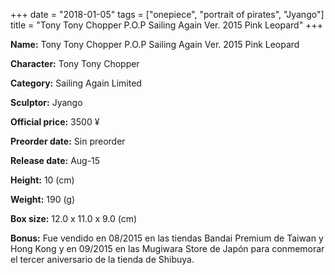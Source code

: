 +++
date = "2018-01-05"
tags = ["onepiece", "portrait of pirates", "Jyango"]
title = "Tony Tony Chopper P.O.P Sailing Again Ver. 2015 Pink Leopard"
+++

**Name:** Tony Tony Chopper P.O.P Sailing Again Ver. 2015 Pink Leopard

**Character:** Tony Tony Chopper

**Category:** Sailing Again  Limited 

**Sculptor:** Jyango

**Official price:** 3500 ¥

**Preorder date:** Sin preorder

**Release date:** Aug-15

**Height:** 10 (cm)

**Weight:** 190 (g)

**Box size:** 12.0 x 11.0 x 9.0 (cm)

**Bonus:** Fue vendido en 08/2015 en las tiendas Bandai Premium de Taiwan y Hong Kong y en 09/2015 en las Mugiwara Store de Japón para conmemorar el tercer aniversario de la tienda de Shibuya.
